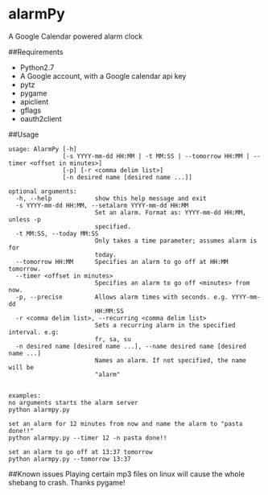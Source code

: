 alarmPy
=======

A Google Calendar powered alarm clock

##Requirements
* Python2.7
* A Google account, with a Google calendar api key
* pytz
* pygame
* apiclient
* gflags
* oauth2client


##Usage

```
usage: AlarmPy [-h]
               [-s YYYY-mm-dd HH:MM | -t MM:SS | --tomorrow HH:MM | --timer <offset in minutes>]
               [-p] [-r <comma delim list>]
               [-n desired name [desired name ...]]

optional arguments:
  -h, --help            show this help message and exit
  -s YYYY-mm-dd HH:MM, --setalarm YYYY-mm-dd HH:MM
                        Set an alarm. Format as: YYYY-mm-dd HH:MM, unless -p
                        specified.
  -t MM:SS, --today MM:SS
                        Only takes a time parameter; assumes alarm is for
                        today.
  --tomorrow HH:MM      Specifies an alarm to go off at HH:MM tomorrow.
  --timer <offset in minutes>
                        Specifies an alarm to go off <minutes> from now.
  -p, --precise         Allows alarm times with seconds. e.g. YYYY-mm-dd
                        HH:MM:SS
  -r <comma delim list>, --recurring <comma delim list>
                        Sets a recurring alarm in the specified interval. e.g:
                        fr, sa, su
  -n desired name [desired name ...], --name desired name [desired name ...]
                        Names an alarm. If not specified, the name will be
                        "alarm"


examples:
no arguments starts the alarm server  
python alarmpy.py

set an alarm for 12 minutes from now and name the alarm to "pasta done!!"
python alarmpy.py --timer 12 -n pasta done!!

set an alarm to go off at 13:37 tomorrow
python alarmpy.py --tomorrow 13:37

```
##Known issues
Playing certain mp3 files on linux will cause the whole shebang to crash.  Thanks pygame!
